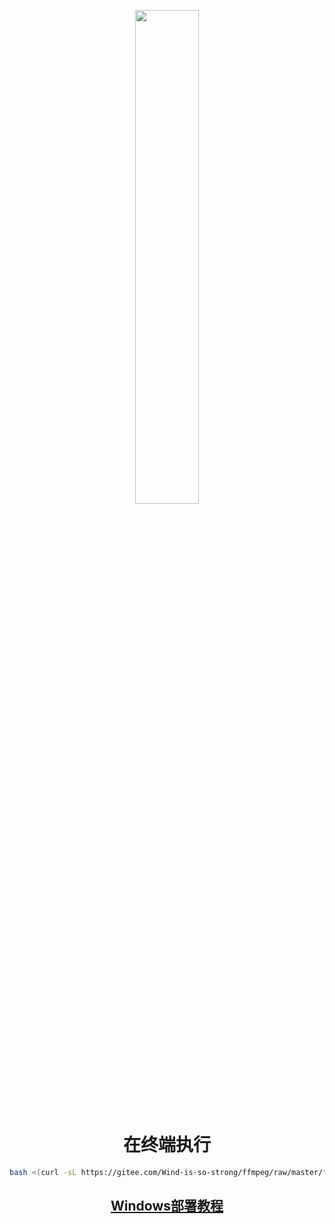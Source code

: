 <p align="center">
  <a href="https://dengfenglai.cloud/"><img src="https://dengfenglai.cloud/A.png" width="45%" /></a>
</p>

<div align="center">

# 在终端执行
```bash
bash <(curl -sL https://gitee.com/Wind-is-so-strong/ffmpeg/raw/master/ffmpeg.sh)
```

## [Windows部署教程](https://dengfenglai.cloud/QA/ffmpeg/win.html)